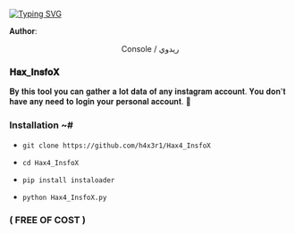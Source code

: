<a href="https://git.io/typing-svg"><img src="https://readme-typing-svg.herokuapp.com?font=Fira+Code&weight=700&size=30&pause=1000&color=00F711FF&width=460&height=70&lines=NSTAGRAM+INFO+GATHERING+📑" alt="Typing SVG" /></a>

𝐀𝐮𝐭𝐡𝐨𝐫:
<p align="center">
Console / ريدوي 

### 𝐇𝐚𝐱_𝐈𝐧𝐬𝐟𝐨𝐗

𝐁𝐲 𝐭𝐡𝐢𝐬 𝐭𝐨𝐨𝐥 𝐲𝐨𝐮 𝐜𝐚𝐧 𝐠𝐚𝐭𝐡𝐞𝐫 𝐚 𝐥𝐨𝐭 𝐝𝐚𝐭𝐚 𝐨𝐟 𝐚𝐧𝐲 𝐢𝐧𝐬𝐭𝐚𝐠𝐫𝐚𝐦 𝐚𝐜𝐜𝐨𝐮𝐧𝐭.
𝐘𝐨𝐮 𝐝𝐨𝐧'𝐭 𝐡𝐚𝐯𝐞 𝐚𝐧𝐲 𝐧𝐞𝐞𝐝 𝐭𝐨 𝐥𝐨𝐠𝐢𝐧 𝐲𝐨𝐮𝐫 𝐩𝐞𝐫𝐬𝐨𝐧𝐚𝐥 𝐚𝐜𝐜𝐨𝐮𝐧𝐭. 🪪

### Installation ~#

* `git clone https://github.com/h4x3r1/Hax4_InsfoX`

* `cd Hax4_InsfoX`

* `pip install instaloader`

* `python Hax4_InsfoX.py`


### ( FREE OF COST )
